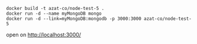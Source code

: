 
```
docker build -t azat-co/node-test-5 .
docker run -d --name myMongoDB mongo
docker run -d --link=myMongoDB:mongodb -p 3000:3000 azat-co/node-test-5
```

open on <http://localhost:3000/>

